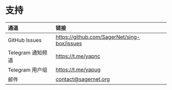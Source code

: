 # 支持

| 通道               | 链接                                        |
| :---------------- | :------------------------------------------ |
| GitHub Issues     | https://github.com/SagerNet/sing-box/issues |
| Telegram 通知频道  | https://t.me/yapnc                          |
| Telegram 用户组    | https://t.me/yapug                          |
| 邮件              | contact@sagernet.org                         |
